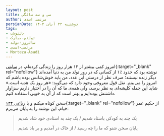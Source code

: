 ```yaml
---
layout: post
title: سی و سه سالگی
author: مرتضی اسدی
persianDate: دوشنبه ۲۲ آبان ۱۴۰۲
tags:
- دلنوشت
- تولدم-مبارک
- سالروز-تولد
- مرتضی-اسدی
- Morteza-Asadi
---
```

  
امروز کمی بیشتر از ۱۲ هزار روز را زندگی کرده‌ام، در [سایتی](https://birth.carbalad.com/1369/8/22){:target="_blank" rel="nofollow"} نوشته بود که حدود ٪۱ از کسانی که در روز تولد من به دنیا آمده‌اند دیگر زنده نیستند؛ صرف نظر از درستی این عدد، من باید خوش‌شانس بوده باشم که امروز را می‌بینم. نقل قول معروفی وجود دارد که می‌گوید: «هر روز یک هدیه است.» شاید این جمله کلیشه‌ای به نظر برسد، ولی همه‌ی ما که آن را در اختیار داریم سزاوار داشتنش بوده‌ایم و بهتر است که از آن به خوبی استفاده کنیم.


سخن کوتاه میکنم و با [رباعی ۱۳۴](https://ganjoor.net/khayyam/robaee/sh134){:target="_blank" rel="nofollow"} از حکیم عمر خیام، این نوشته را به پایان می‌برم:

> یک چند به کودکی باستاد شدیم / یک چند به استادی خود شاد شدیم
>
> پایان سخن شنو که ما را چه رسید / از خاک در آمدیم و بر باد شدیم
> 
